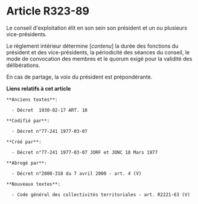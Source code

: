 # Article R323-89

Le conseil d'exploitation élit en son sein son président et un ou plusieurs vice-présidents.

Le règlement intérieur détermine [*contenu*] la durée des fonctions du président et des vice-présidents, la périodicité des
séances du conseil, le mode de convocation des membres et le quorum exigé pour la validité des délibérations.

En cas de partage, la voix du président est prépondérante.

**Liens relatifs à cet article**

	**Anciens textes**:

	  - Décret  1930-02-17 ART. 10

	**Codifié par**:

	  - Décret n°77-241 1977-03-07

	**Créé par**:

	  - Décret n°77-241 1977-03-07 JORF et JONC 18 Mars 1977

	**Abrogé par**:

	  - Décret n°2000-318 du 7 avril 2000 - art. 4 (V)

	**Nouveaux textes**:

	  - Code général des collectivités territoriales - art. R2221-63 (V)
